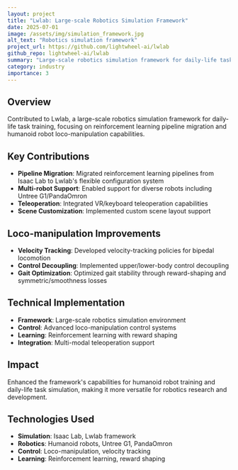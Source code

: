 ```yaml
---
layout: project
title: "Lwlab: Large-scale Robotics Simulation Framework"
date: 2025-07-01
image: /assets/img/simulation_framework.jpg
alt_text: "Robotics simulation framework"
project_url: https://github.com/lightwheel-ai/lwlab
github_repo: lightwheel-ai/lwlab
summary: "Large-scale robotics simulation framework for daily-life task training with enhanced loco-manipulation"
category: industry
importance: 3
---
```


## Overview

Contributed to Lwlab, a large-scale robotics simulation framework for daily-life task training, focusing on reinforcement learning pipeline migration and humanoid robot loco-manipulation capabilities.

## Key Contributions

- **Pipeline Migration**: Migrated reinforcement learning pipelines from Isaac Lab to Lwlab's flexible configuration system
- **Multi-robot Support**: Enabled support for diverse robots including Untree G1/PandaOmron
- **Teleoperation**: Integrated VR/keyboard teleoperation capabilities
- **Scene Customization**: Implemented custom scene layout support

## Loco-manipulation Improvements

- **Velocity Tracking**: Developed velocity-tracking policies for bipedal locomotion
- **Control Decoupling**: Implemented upper/lower-body control decoupling
- **Gait Optimization**: Optimized gait stability through reward-shaping and symmetric/smoothness losses

## Technical Implementation

- **Framework**: Large-scale robotics simulation environment
- **Control**: Advanced loco-manipulation control systems
- **Learning**: Reinforcement learning with reward shaping
- **Integration**: Multi-modal teleoperation support

## Impact

Enhanced the framework's capabilities for humanoid robot training and daily-life task simulation, making it more versatile for robotics research and development.

## Technologies Used

- **Simulation**: Isaac Lab, Lwlab framework
- **Robotics**: Humanoid robots, Untree G1, PandaOmron
- **Control**: Loco-manipulation, velocity tracking
- **Learning**: Reinforcement learning, reward shaping
